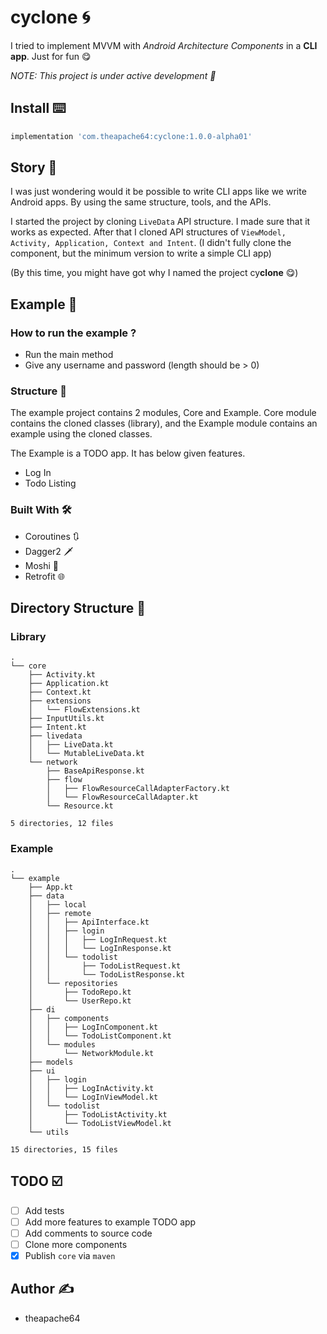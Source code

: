 # cyclone 🌀

I tried to implement MVVM with *Android Architecture Components* in a **CLI app**. Just for fun 😋

*NOTE: This project is under active development 🚧*

## Install ⌨️

```groovy
implementation 'com.theapache64:cyclone:1.0.0-alpha01'
```

## Story 🌲

I was just wondering would it be possible to write CLI apps like we write Android apps. By using the same structure,
tools, and the APIs.

I started the project by cloning `LiveData` API structure. I made sure that it works as expected. After that I cloned
API structures of  `ViewModel, Activity, Application, Context and Intent`. (I didn't fully clone the component, but the
minimum version to write a simple CLI app)

(By this time, you might have got why I named the project cy**clone** 😋)

## Example 🔬

### How to run the example ?

- Run the main method
- Give any username and password (length should be > 0)

### Structure 📂

The example project contains 2 modules, Core and Example. Core module contains the cloned classes (library), and the
Example module contains an example using the cloned classes.

The Example is a TODO app. It has below given features.

- Log In
- Todo Listing

### Built With 🛠️

- Coroutines 🔃
- Dagger2 🗡️
- Moshi 🔳
- Retrofit 🌐

## Directory Structure 📁

### Library

```
.
└── core
    ├── Activity.kt
    ├── Application.kt
    ├── Context.kt
    ├── extensions
    │   └── FlowExtensions.kt
    ├── InputUtils.kt
    ├── Intent.kt
    ├── livedata
    │   ├── LiveData.kt
    │   └── MutableLiveData.kt
    └── network
        ├── BaseApiResponse.kt
        ├── flow
        │   ├── FlowResourceCallAdapterFactory.kt
        │   └── FlowResourceCallAdapter.kt
        └── Resource.kt

5 directories, 12 files
```

### Example

```
.
└── example
    ├── App.kt
    ├── data
    │   ├── local
    │   ├── remote
    │   │   ├── ApiInterface.kt
    │   │   ├── login
    │   │   │   ├── LogInRequest.kt
    │   │   │   └── LogInResponse.kt
    │   │   └── todolist
    │   │       ├── TodoListRequest.kt
    │   │       └── TodoListResponse.kt
    │   └── repositories
    │       ├── TodoRepo.kt
    │       └── UserRepo.kt
    ├── di
    │   ├── components
    │   │   ├── LogInComponent.kt
    │   │   └── TodoListComponent.kt
    │   └── modules
    │       └── NetworkModule.kt
    ├── models
    ├── ui
    │   ├── login
    │   │   ├── LogInActivity.kt
    │   │   └── LogInViewModel.kt
    │   └── todolist
    │       ├── TodoListActivity.kt
    │       └── TodoListViewModel.kt
    └── utils

15 directories, 15 files
```

## TODO ☑️

- [ ] Add tests
- [ ] Add more features to example TODO app
- [ ] Add comments to source code
- [ ] Clone more components
- [x] Publish `core` via `maven`

## Author ✍️

- theapache64 